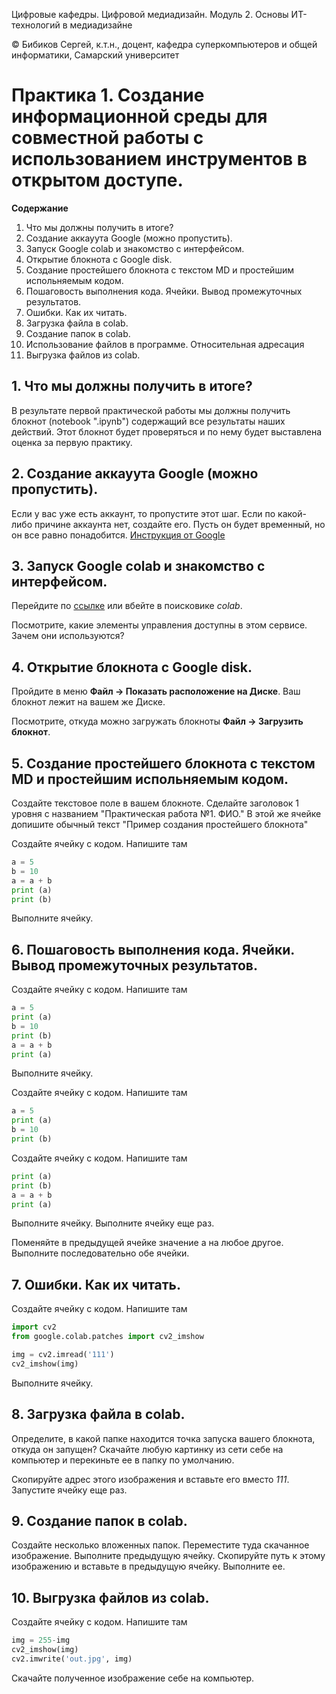 Цифровые кафедры. Цифровой медиадизайн. Модуль 2. Основы ИТ-технологий в медиадизайне

© Бибиков Сергей, к.т.н., доцент, кафедра суперкомпьютеров и общей информатики, Самарский университет

# Практика 1. Создание информационной среды для совместной работы с использованием инструментов в открытом доступе.

__Содержание__
1. Что мы должны получить в итоге?
2. Создание аккауyта Google (можно пропустить).
3. Запуск Google colab и знакомство с интерфейсом.
4. Открытие блокнота с Google disk.
5. Создание простейшего блокнота с текстом MD и простейшим испольняемым кодом.
6. Пошаговость выполнения кода. Ячейки. Вывод промежуточных результатов.
7. Ошибки. Как их читать.
8. Загрузка файла в colab.
9. Создание папок в colab.
10. Использование файлов в программе. Относительная адресация
11. Выгрузка файлов из colab.

## 1. Что мы должны получить в итоге?

В результате первой практической работы мы должны получить блокнот (notebook ".ipynb") содержащий все результаты наших действий. Этот блокнот будет проверяться и по нему будет выставлена оценка за первую практику.

## 2. Создание аккауyта Google (можно пропустить).

Если у вас уже есть аккаунт, то пропустите этот шаг. Если по какой-либо причине аккаунта нет, создайте его. Пусть он будет временный, но он все равно понадобится.
[Инструкция от Google](https://support.google.com/accounts/answer/27441?hl=RU)

## 3. Запуск Google colab и знакомство с интерфейсом.

Перейдите по [ссылке](https://colab.research.google.com/) или вбейте в поисковике _colab_.

Посмотрите, какие элементы управления доступны в этом сервисе. Зачем они используются?

## 4. Открытие блокнота с Google disk.

Пройдите в меню **Файл -> Показать расположение на Диске**. Ваш блокнот лежит на вашем же Диске.

Посмотрите, откуда можно загружать блокноты **Файл -> Загрузить блокнот**.

## 5. Создание простейшего блокнота с текстом MD и простейшим испольняемым кодом.

Создайте текстовое поле в вашем блокноте. Сделайте заголовок 1 уровня с названием "Практическая работа №1. ФИО." В этой же ячейке допишите обычный текст "Пример создания простейшего блокнота"

Создайте ячейку с кодом. Напишите там 
```Python
a = 5
b = 10
a = a + b
print (a)
print (b)
```

Выполните ячейку.

## 6. Пошаговость выполнения кода. Ячейки. Вывод промежуточных результатов.

Создайте ячейку с кодом. Напишите там 
```Python
a = 5
print (a)
b = 10
print (b)
a = a + b
print (a)
```

Выполните ячейку.

Создайте ячейку с кодом. Напишите там 
```Python
a = 5
print (a)
b = 10
print (b)
```

Создайте ячейку с кодом. Напишите там
```Python
print (a)
print (b)
a = a + b
print (a)
```
Выполните ячейку. Выполните ячейку еще раз.

Поменяйте в предыдущей ячейке значение a на любое другое. Выполните последовательно обе ячейки.
   
## 7. Ошибки. Как их читать.
Создайте ячейку с кодом. Напишите там
```Python
import cv2
from google.colab.patches import cv2_imshow

img = cv2.imread('111')
cv2_imshow(img)
```
Выполните ячейку. 

## 8. Загрузка файла в colab.

Определите, в какой папке находится точка запуска вашего блокнота, откуда он запущен? Скачайте любую картинку из сети себе на компьютер и перекиньте ее в папку по умолчанию.

Скопируйте адрес этого изображения и вставьте его вместо _111_. Запустите ячейку еще раз.

## 9. Создание папок в colab.

Создайте несколько вложенных папок. Переместите туда скачанное изображение. Выполните предыдущую ячейку. Скопируйте путь к этому изображению и вставьте в предыдущую ячейку. Выполните ее.

## 10. Выгрузка файлов из colab.

Создайте ячейку с кодом. Напишите там
```Python
img = 255-img
cv2_imshow(img)
cv2.imwrite('out.jpg', img)
```

Скачайте полученное изображение себе на компьютер.

